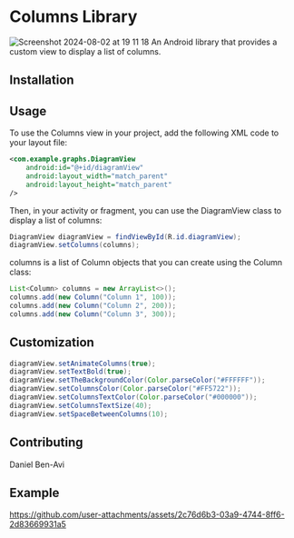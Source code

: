 # Columns Library
![Screenshot 2024-08-02 at 19 11 18](https://github.com/user-attachments/assets/00f9fd3a-374e-4571-9818-4bbc34ff0f73)
An Android library that provides a custom view to display a list of columns.

## Installation

## Usage

To use the Columns view in your project, add the following XML code to your layout file:

```xml
<com.example.graphs.DiagramView
    android:id="@+id/diagramView"
    android:layout_width="match_parent"
    android:layout_height="match_parent"
/>
```

Then, in your activity or fragment, you can use the DiagramView class to display a list of columns:

```java
DiagramView diagramView = findViewById(R.id.diagramView);
diagramView.setColumns(columns);
```

columns is a list of Column objects that you can create using the Column class:

```java
List<Column> columns = new ArrayList<>();
columns.add(new Column("Column 1", 100));
columns.add(new Column("Column 2", 200));
columns.add(new Column("Column 3", 300));
```

## Customization

```java
diagramView.setAnimateColumns(true);
diagramView.setTextBold(true);
diagramView.setTheBackgroundColor(Color.parseColor("#FFFFFF"));
diagramView.setColumnsColor(Color.parseColor("#FF5722"));
diagramView.setColumnsTextColor(Color.parseColor("#000000"));
diagramView.setColumnsTextSize(40);
diagramView.setSpaceBetweenColumns(10);
```

## Contributing
Daniel Ben-Avi

## Example
https://github.com/user-attachments/assets/2c76d6b3-03a9-4744-8ff6-2d83669931a5


